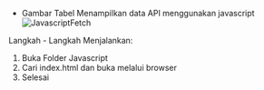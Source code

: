 * Gambar Tabel Menampilkan data API menggunakan javascript 
![JavascriptFetch](https://user-images.githubusercontent.com/49930719/106379733-99daa780-63e0-11eb-95ca-47cbefbe24dd.PNG)

Langkah - Langkah Menjalankan:
1. Buka Folder Javascript
2. Cari index.html dan buka melalui browser
3. Selesai
